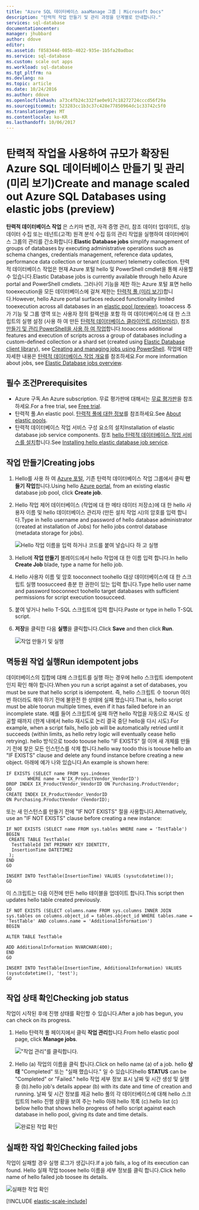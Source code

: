 ```yaml
---
title: "Azure SQL 데이터베이스 aaaManage 그룹 | Microsoft Docs"
description: "탄력적 작업 만들기 및 관리 과정을 단계별로 안내합니다."
services: sql-database
documentationcenter: 
manager: jhubbard
author: ddove
editor: 
ms.assetid: f858344d-085b-4022-935e-1b5fa20adbac
ms.service: sql-database
ms.custom: scale out apps
ms.workload: sql-database
ms.tgt_pltfrm: na
ms.devlang: na
ms.topic: article
ms.date: 10/24/2016
ms.author: ddove
ms.openlocfilehash: a73c4fb24c332fae0e917c18272724cccd56f29a
ms.sourcegitcommit: 523283cc1b3c37c428e77850964dc1c33742c5f0
ms.translationtype: MT
ms.contentlocale: ko-KR
ms.lasthandoff: 10/06/2017
---
```

# <a name="create-and-manage-scaled-out-azure-sql-databases-using-elastic-jobs-preview"></a><span data-ttu-id="7a3a6-103">탄력적 작업을 사용하여 규모가 확장된 Azure SQL 데이터베이스 만들기 및 관리(미리 보기)</span><span class="sxs-lookup"><span data-stu-id="7a3a6-103">Create and manage scaled out Azure SQL Databases using elastic jobs (preview)</span></span>


<span data-ttu-id="7a3a6-104">**탄력적 데이터베이스 작업** 은 스키마 변경, 자격 증명 관리, 참조 데이터 업데이트, 성능 데이터 수집 또는 테넌트(고객) 원격 분석 수집 등의 관리 작업을 실행하여 데이터베이스 그룹의 관리를 간소화합니다.</span><span class="sxs-lookup"><span data-stu-id="7a3a6-104">**Elastic Database jobs** simplify management of groups of databases by executing administrative operations such as schema changes, credentials management, reference data updates, performance data collection or tenant (customer) telemetry collection.</span></span> <span data-ttu-id="7a3a6-105">탄력적 데이터베이스 작업은 현재 Azure 포털 hello 및 PowerShell cmdlet을 통해 사용할 수 있습니다.</span><span class="sxs-lookup"><span data-stu-id="7a3a6-105">Elastic Database jobs is currently available through hello Azure portal and PowerShell cmdlets.</span></span> <span data-ttu-id="7a3a6-106">그러나이 기능을 제한 하는 Azure 포털 표면 hello tooexecution을 모든 데이터베이스에 걸쳐 제한는 [탄력적 풀 (미리 보기)](sql-database-elastic-pool.md)합니다.</span><span class="sxs-lookup"><span data-stu-id="7a3a6-106">However, hello Azure portal surfaces reduced functionality limited tooexecution across all databases in an [elastic pool (preview)](sql-database-elastic-pool.md).</span></span> <span data-ttu-id="7a3a6-107">tooaccess 추가 기능 및 그룹 영역 또는 사용자 정의 컬렉션을 포함 하 여 데이터베이스에 대 한 스크립트의 실행 설정 (사용 하 여 만든 [탄력적 데이터베이스 클라이언트 라이브러리](sql-database-elastic-scale-introduction.md)), 참조 [만들기 및 관리 PowerShell을 사용 하 여 작업](sql-database-elastic-jobs-powershell.md)합니다.</span><span class="sxs-lookup"><span data-stu-id="7a3a6-107">tooaccess additional features and execution of scripts across a group of databases including a custom-defined collection or a shard set (created using [Elastic Database client library](sql-database-elastic-scale-introduction.md)), see [Creating and managing jobs using PowerShell](sql-database-elastic-jobs-powershell.md).</span></span> <span data-ttu-id="7a3a6-108">작업에 대한 자세한 내용은 [탄력적 데이터베이스 작업 개요](sql-database-elastic-jobs-overview.md)를 참조하세요.</span><span class="sxs-lookup"><span data-stu-id="7a3a6-108">For more information about jobs, see [Elastic Database jobs overview](sql-database-elastic-jobs-overview.md).</span></span> 

## <a name="prerequisites"></a><span data-ttu-id="7a3a6-109">필수 조건</span><span class="sxs-lookup"><span data-stu-id="7a3a6-109">Prerequisites</span></span>
* <span data-ttu-id="7a3a6-110">Azure 구독.</span><span class="sxs-lookup"><span data-stu-id="7a3a6-110">An Azure subscription.</span></span> <span data-ttu-id="7a3a6-111">무료 평가판에 대해서는 [무료 평가판](https://azure.microsoft.com/pricing/free-trial/)을 참조하세요.</span><span class="sxs-lookup"><span data-stu-id="7a3a6-111">For a free trial, see [Free trial](https://azure.microsoft.com/pricing/free-trial/).</span></span>
* <span data-ttu-id="7a3a6-112">탄력적 풀.</span><span class="sxs-lookup"><span data-stu-id="7a3a6-112">An elastic pool.</span></span> <span data-ttu-id="7a3a6-113">[탄력적 풀에 대한 정보](sql-database-elastic-pool.md)를 참조하세요.</span><span class="sxs-lookup"><span data-stu-id="7a3a6-113">See [About elastic pools](sql-database-elastic-pool.md).</span></span>
* <span data-ttu-id="7a3a6-114">탄력적 데이터베이스 작업 서비스 구성 요소의 설치</span><span class="sxs-lookup"><span data-stu-id="7a3a6-114">Installation of elastic database job service components.</span></span> <span data-ttu-id="7a3a6-115">참조 [hello 탄력적 데이터베이스 작업 서비스를 설치](sql-database-elastic-jobs-service-installation.md)합니다.</span><span class="sxs-lookup"><span data-stu-id="7a3a6-115">See [Installing hello elastic database job service](sql-database-elastic-jobs-service-installation.md).</span></span>

## <a name="creating-jobs"></a><span data-ttu-id="7a3a6-116">작업 만들기</span><span class="sxs-lookup"><span data-stu-id="7a3a6-116">Creating jobs</span></span>
1. <span data-ttu-id="7a3a6-117">Hello를 사용 하 여 [Azure 포털](https://portal.azure.com), 기존 탄력적 데이터베이스 작업 그룹에서 클릭 **만들기 작업**합니다.</span><span class="sxs-lookup"><span data-stu-id="7a3a6-117">Using hello [Azure portal](https://portal.azure.com), from an existing elastic database job pool, click **Create job**.</span></span>
2. <span data-ttu-id="7a3a6-118">Hello 작업 제어 데이터베이스 (작업에 대 한 메타 데이터 저장소)에 대 한 hello 사용자 이름 및 hello 데이터베이스 관리자 (만든 설치 작업 시)의 암호를 입력 합니다.</span><span class="sxs-lookup"><span data-stu-id="7a3a6-118">Type in hello username and password of hello database administrator (created at installation of Jobs) for hello jobs control database (metadata storage for jobs).</span></span>
   
    ![Hello 작업 이름을 입력 하거나 코드를 붙여 넣습니다 하 고 실행][1]
3. <span data-ttu-id="7a3a6-120">Hello에 **작업 만들기** 블레이드에서 hello 작업에 대 한 이름 입력 합니다.</span><span class="sxs-lookup"><span data-stu-id="7a3a6-120">In hello **Create Job** blade, type a name for hello job.</span></span>
4. <span data-ttu-id="7a3a6-121">Hello 사용자 이름 및 암호 tooconnect toohello 대상 데이터베이스에 대 한 스크립트 실행 toosucceed 충분 한 권한이 있는 입력 합니다.</span><span class="sxs-lookup"><span data-stu-id="7a3a6-121">Type hello user name and password tooconnect toohello target databases with sufficient permissions for script execution toosucceed.</span></span>
5. <span data-ttu-id="7a3a6-122">붙여 넣거나 hello T-SQL 스크립트에 입력 합니다.</span><span class="sxs-lookup"><span data-stu-id="7a3a6-122">Paste or type in hello T-SQL script.</span></span>
6. <span data-ttu-id="7a3a6-123">**저장**을 클릭한 다음 **실행**을 클릭합니다.</span><span class="sxs-lookup"><span data-stu-id="7a3a6-123">Click **Save** and then click **Run**.</span></span>
   
    ![작업 만들기 및 실행][5]

## <a name="run-idempotent-jobs"></a><span data-ttu-id="7a3a6-125">멱등원 작업 실행</span><span class="sxs-lookup"><span data-stu-id="7a3a6-125">Run idempotent jobs</span></span>
<span data-ttu-id="7a3a6-126">데이터베이스의 집합에 대해 스크립트를 실행 하는 경우에 hello 스크립트 idempotent 인지 확인 해야 합니다.</span><span class="sxs-lookup"><span data-stu-id="7a3a6-126">When you run a script against a set of databases, you must be sure that hello script is idempotent.</span></span> <span data-ttu-id="7a3a6-127">즉, hello 스크립트 수 toorun 여러 번 하더라도 해야 하기 전에 불완전 한 상태에 실패 했습니다.</span><span class="sxs-lookup"><span data-stu-id="7a3a6-127">That is, hello script must be able toorun multiple times, even if it has failed before in an incomplete state.</span></span> <span data-ttu-id="7a3a6-128">예를 들어 스크립트에 실패 하면 hello 작업을 자동으로 재시도 성공할 때까지 (한계 내에서 hello 재시도로 논리 결국 중단 hello을 다시 시도).</span><span class="sxs-lookup"><span data-stu-id="7a3a6-128">For example, when a script fails, hello job will be automatically retried until it succeeds (within limits, as hello retry logic will eventually cease hello retrying).</span></span> <span data-ttu-id="7a3a6-129">hello 방식으로 toodo toouse hello "IF EXISTS" 절 이며 새 개체를 만들기 전에 찾은 모든 인스턴스를 삭제 합니다.</span><span class="sxs-lookup"><span data-stu-id="7a3a6-129">hello way toodo this is toouse hello an "IF EXISTS" clause and delete any found instance before creating a new object.</span></span> <span data-ttu-id="7a3a6-130">아래에 예가 나와 있습니다.</span><span class="sxs-lookup"><span data-stu-id="7a3a6-130">An example is shown here:</span></span>

    IF EXISTS (SELECT name FROM sys.indexes
            WHERE name = N'IX_ProductVendor_VendorID')
    DROP INDEX IX_ProductVendor_VendorID ON Purchasing.ProductVendor;
    GO
    CREATE INDEX IX_ProductVendor_VendorID
    ON Purchasing.ProductVendor (VendorID);

<span data-ttu-id="7a3a6-131">또는 새 인스턴스를 만들기 전에 "IF NOT EXISTS" 절을 사용합니다.</span><span class="sxs-lookup"><span data-stu-id="7a3a6-131">Alternatively, use an "IF NOT EXISTS" clause before creating a new instance:</span></span>

    IF NOT EXISTS (SELECT name FROM sys.tables WHERE name = 'TestTable')
    BEGIN
     CREATE TABLE TestTable(
      TestTableId INT PRIMARY KEY IDENTITY,
      InsertionTime DATETIME2
     );
    END
    GO

    INSERT INTO TestTable(InsertionTime) VALUES (sysutcdatetime());
    GO

<span data-ttu-id="7a3a6-132">이 스크립트는 다음 이전에 만든 hello 테이블을 업데이트 합니다.</span><span class="sxs-lookup"><span data-stu-id="7a3a6-132">This script then updates hello table created previously.</span></span>

    IF NOT EXISTS (SELECT columns.name FROM sys.columns INNER JOIN sys.tables on columns.object_id = tables.object_id WHERE tables.name = 'TestTable' AND columns.name = 'AdditionalInformation')
    BEGIN

    ALTER TABLE TestTable

    ADD AdditionalInformation NVARCHAR(400);
    END
    GO

    INSERT INTO TestTable(InsertionTime, AdditionalInformation) VALUES (sysutcdatetime(), 'test');
    GO


## <a name="checking-job-status"></a><span data-ttu-id="7a3a6-133">작업 상태 확인</span><span class="sxs-lookup"><span data-stu-id="7a3a6-133">Checking job status</span></span>
<span data-ttu-id="7a3a6-134">작업이 시작된 후에 진행 상태를 확인할 수 있습니다.</span><span class="sxs-lookup"><span data-stu-id="7a3a6-134">After a job has begun, you can check on its progress.</span></span>

1. <span data-ttu-id="7a3a6-135">Hello 탄력적 풀 페이지에서 클릭 **작업 관리**합니다.</span><span class="sxs-lookup"><span data-stu-id="7a3a6-135">From hello elastic pool page, click **Manage jobs**.</span></span>
   
    !["작업 관리"를 클릭합니다.][2]
2. <span data-ttu-id="7a3a6-137">Hello (a) 작업의 이름을 클릭 합니다.</span><span class="sxs-lookup"><span data-stu-id="7a3a6-137">Click on hello name (a) of a job.</span></span> <span data-ttu-id="7a3a6-138">hello **상태** "Completed" 또는 "실패 했습니다." 일 수 있습니다</span><span class="sxs-lookup"><span data-stu-id="7a3a6-138">hello **STATUS** can be "Completed" or "Failed."</span></span> <span data-ttu-id="7a3a6-139">hello 작업 세부 정보 표시 날짜 및 시간 생성 및 실행 중 (b).</span><span class="sxs-lookup"><span data-stu-id="7a3a6-139">hello job's details appear (b) with its date and time of creation and running.</span></span> <span data-ttu-id="7a3a6-140">날짜 및 시간 정보를 제공 hello 풀의 각 데이터베이스에 대해 hello 스크립트의 hello 진행 상황을 보여 주는 hello 아래 hello 목록 (c).</span><span class="sxs-lookup"><span data-stu-id="7a3a6-140">hello list (c) below hello that shows hello progress of hello script against each database in hello pool, giving its date and time details.</span></span>
   
    ![완료된 작업 확인][3]

## <a name="checking-failed-jobs"></a><span data-ttu-id="7a3a6-142">실패한 작업 확인</span><span class="sxs-lookup"><span data-stu-id="7a3a6-142">Checking failed jobs</span></span>
<span data-ttu-id="7a3a6-143">작업이 실패할 경우 실행 로그가 생깁니다.</span><span class="sxs-lookup"><span data-stu-id="7a3a6-143">If a job fails, a log of its execution can found.</span></span> <span data-ttu-id="7a3a6-144">Hello 실패 작업 toosee hello 이름을 세부 정보를 클릭 합니다.</span><span class="sxs-lookup"><span data-stu-id="7a3a6-144">Click hello name of hello failed job toosee its details.</span></span>

![실패한 작업 확인][4]

[!INCLUDE [elastic-scale-include](../../includes/elastic-scale-include.md)]

<!--Image references-->
[1]: ./media/sql-database-elastic-jobs-create-and-manage/screen-1.png
[2]: ./media/sql-database-elastic-jobs-create-and-manage/click-manage-jobs.png
[3]: ./media/sql-database-elastic-jobs-create-and-manage/running-jobs.png
[4]: ./media/sql-database-elastic-jobs-create-and-manage/failed.png
[5]: ./media/sql-database-elastic-jobs-create-and-manage/screen-2.png


